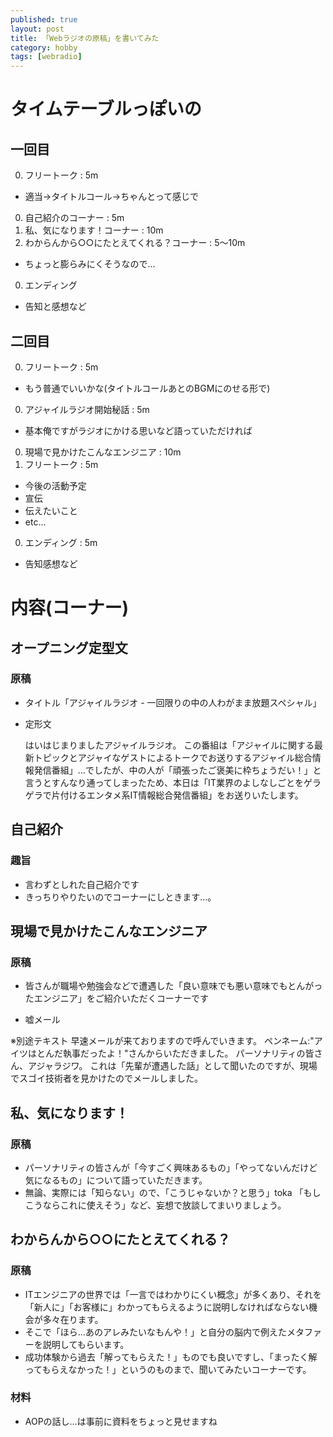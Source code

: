 ```yaml
---
published: true
layout: post
title: 「Webラジオの原稿」を書いてみた
category: hobby
tags: [webradio]
---
```


# タイムテーブルっぽいの

## 一回目

0. フリートーク : 5m
  + 適当->タイトルコール->ちゃんとって感じで
0. 自己紹介のコーナー : 5m
0. 私、気になります！コーナー : 10m
0. わからんから○○にたとえてくれる？コーナー : 5〜10m
  + ちょっと膨らみにくそうなので…
0. エンディング
  + 告知と感想など

## 二回目

0. フリートーク : 5m
  + もう普通でいいかな(タイトルコールあとのBGMにのせる形で)
0. アジャイルラジオ開始秘話 : 5m
  + 基本俺ですがラジオにかける思いなど語っていただければ
0. 現場で見かけたこんなエンジニア : 10m
0. フリートーク : 5m
  + 今後の活動予定
  + 宣伝
  + 伝えたいこと
  + etc...
0. エンディング : 5m
  + 告知感想など


# 内容(コーナー)

## オープニング定型文

### 原稿

+ タイトル「アジャイルラジオ - 一回限りの中の人わがまま放題スペシャル」
+ 定形文

    はいはじまりましたアジャイルラジオ。
    この番組は「アジャイルに関する最新トピックとアジャイなゲストによるトークでお送りするアジャイル総合情報発信番組」…でしたが、中の人が「頑張ったご褒美に枠ちょうだい！」と言うとすんなり通ってしまったため、本日は「IT業界のよしなしごとをゲラゲラで片付けるエンタメ系IT情報総合発信番組」をお送りいたします。

## 自己紹介

### 趣旨

+ 言わずとしれた自己紹介です
+ きっちりやりたいのでコーナーにしときます…。

## 現場で見かけたこんなエンジニア

### 原稿

+ 皆さんが職場や勉強会などで遭遇した「良い意味でも悪い意味でもとんがったエンジニア」をご紹介いただくコーナーです

+ 嘘メール

※別途テキスト
早速メールが来ておりますので呼んでいきます。
ペンネーム:"アイツはとんだ執事だったよ！"さんからいただきました。
パーソナリティの皆さん、アジャラジワ。
これは「先輩が遭遇した話」として聞いたのですが、現場でスゴイ技術者を見かけたのでメールしました。


## 私、気になります！

### 原稿

+ パーソナリティの皆さんが「今すごく興味あるもの」「やってないんだけど気になるもの」について語っていただきます。
+ 無論、実際には「知らない」ので、「こうじゃないか？と思う」toka
「もしこうならこれに使えそう」など、妄想で放談してまいりましょう。

## わからんから○○にたとえてくれる？

### 原稿

+ ITエンジニアの世界では「一言ではわかりにくい概念」が多くあり、それを「新人に」「お客様に」わかってもらえるように説明しなければならない機会が多々在ります。
+ そこで「ほら…あのアレみたいなもんや！」と自分の脳内で例えたメタファーを説明してもらいます。
+ 成功体験から過去「解ってもらえた！」ものでも良いですし、「まったく解ってもらえなかった！」というのものまで、聞いてみたいコーナーです。

### 材料

+ AOPの話し…は事前に資料をちょっと見せますね
